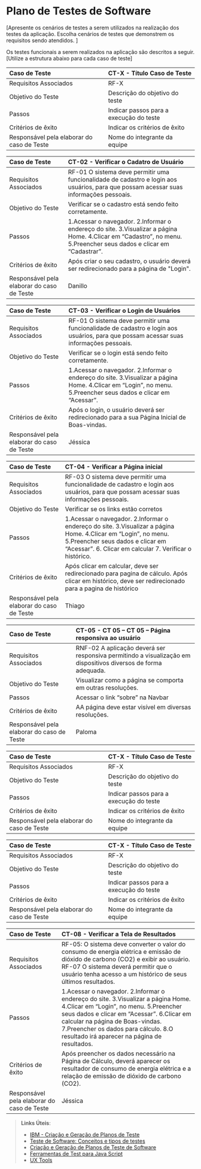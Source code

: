 # Plano de Testes de Software

[Apresente os cenários de testes a serem utilizados na realização dos testes da aplicação. Escolha cenários de testes que demonstrem os requisitos sendo atendidos. ]

Os testes funcionais a serem realizados na aplicação são descritos a seguir. [Utilize a estrutura abaixo para cada caso de teste]


|Caso de Teste    | CT-X - Título Caso de Teste |
|:---|:---|
| Requisitos Associados | RF-X |
| Objetivo do Teste | Descrição do objetivo do teste |
| Passos | Indicar passos para a execução do teste |
| Critérios de êxito | Indicar os critérios de êxito  |
| Responsável pela elaborar do caso de Teste | Nome do integrante da equipe |


|Caso de Teste    | CT-02 - Verificar o Cadatro de Usuário |
|:---|:---|
| Requisitos Associados | RF-01 O sistema deve permitir uma funcionalidade de cadastro e login aos usuários, para que possam acessar suas informações pessoais. |
| Objetivo do Teste | Verificar se o cadastro está sendo feito corretamente. |
| Passos | 1.Acessar o navegador. 2.Informar o endereço do site. 3.Visualizar a página Home. 4.Clicar em “Cadastro”, no menu. 5.Preencher seus dados e clicar em “Cadastrar”.|
| Critérios de êxito | Após criar o seu cadastro, o usuário deverá ser redirecionado para a página de "Login".  |
| Responsável pela elaborar do caso de Teste | Danillo |


|Caso de Teste    | CT-03 - Verificar o Login de Usuários |
|:---|:---|
| Requisitos Associados | RF-01 O sistema deve permitir uma funcionalidade de cadastro e login aos usuários, para que possam acessar suas informações pessoais. |
| Objetivo do Teste | Verificar se o login está sendo feito corretamente. |
| Passos | 1.Acessar o navegador. 2.Informar o endereço do site. 3.Visualizar a página Home. 4.Clicar em “Login”, no menu. 5.Preencher seus dados e clicar em “Acessar”.|
| Critérios de êxito | Após o login, o usuário deverá ser redirecionado para a sua Página Inicial de Boas-vindas.  |
| Responsável pela elaborar do caso de Teste | Jéssica |


|Caso de Teste    | CT-04 - Verificar a Página inicial |
|:---|:---|
| Requisitos Associados | RF-03 O sistema deve permitir uma funcionalidade de cadastro e login aos usuários, para que possam acessar suas informações pessoais. |
| Objetivo do Teste | Verificar se os links estão corretos |
| Passos | 1.Acessar o navegador. 2.Informar o endereço do site. 3.Visualizar a página Home. 4.Clicar em “Login”, no menu. 5.Preencher seus dados e clicar em “Acessar”. 6. Clicar em calcular 7. Verificar o histórico. |
| Critérios de êxito | Após clicar em calcular, deve ser redirecionado para pagina de cálculo. Após clicar em histórico, deve ser redirecionado para a pagina de histórico |
| Responsável pela elaborar do caso de Teste | Thiago |


|Caso de Teste    | CT-05 - CT 05 – CT 05 – Página responsiva ao usuário  |
|:---|:---|
| Requisitos Associados | RNF-02 A aplicação deverá ser responsiva permitindo a visualização em dispositivos diversos de forma adequada.|
| Objetivo do Teste | Visualizar como a página se comporta em outras resoluções. |
| Passos | Acessar o link “sobre” na Navbar |
| Critérios de êxito | AA página  deve estar visível em diversas resoluções.|
| Responsável pela elaborar do caso de Teste | Paloma |


|Caso de Teste    | CT-X - Título Caso de Teste |
|:---|:---|
| Requisitos Associados | RF-X |
| Objetivo do Teste | Descrição do objetivo do teste |
| Passos | Indicar passos para a execução do teste |
| Critérios de êxito | Indicar os critérios de êxito  |
| Responsável pela elaborar do caso de Teste | Nome do integrante da equipe |


|Caso de Teste    | CT-X - Título Caso de Teste |
|:---|:---|
| Requisitos Associados | RF-X |
| Objetivo do Teste | Descrição do objetivo do teste |
| Passos | Indicar passos para a execução do teste |
| Critérios de êxito | Indicar os critérios de êxito  |
| Responsável pela elaborar do caso de Teste | Nome do integrante da equipe |


|Caso de Teste    | CT-08 - Verificar a Tela de Resultados |
|:---|:---|
| Requisitos Associados | RF-05: O sistema deve converter o valor do consumo de energia elétrica e emissão de dióxido de carbono (CO2) e exibir ao usuário. RF-07 O sistema deverá permitir que o usuário tenha acesso a um histórico de seus últimos resultados. |
| Passos | 1.Acessar o navegador. 2.Informar o endereço do site. 3.Visualizar a página Home. 4.Clicar em “Login”, no menu. 5.Preencher seus dados e clicar em “Acessar”. 6.Clicar em calcular na página de Boas-vindas. 7.Preencher os dados para cálculo. 8.O resultado irá aparecer na página de resultados.|
| Critérios de êxito | Após preencher os dados necessário na Página de Cálculo, deverá aparecer os resultador de consumo de energia elétrica e a relação de emissão de dióxido de carbono (CO2). |
| Responsável pela elaborar do caso de Teste | Jéssica |

 
> **Links Úteis**:
> - [IBM - Criação e Geração de Planos de Teste](https://www.ibm.com/developerworks/br/local/rational/criacao_geracao_planos_testes_software/index.html)
> -  [Teste de Software: Conceitos e tipos de testes](https://blog.onedaytesting.com.br/teste-de-software/)
> - [Criação e Geração de Planos de Teste de Software](https://www.ibm.com/developerworks/br/local/rational/criacao_geracao_planos_testes_software/index.html)
> - [Ferramentas de Test para Java Script](https://geekflare.com/javascript-unit-testing/)
> - [UX Tools](https://uxdesign.cc/ux-user-research-and-user-testing-tools-2d339d379dc7)
